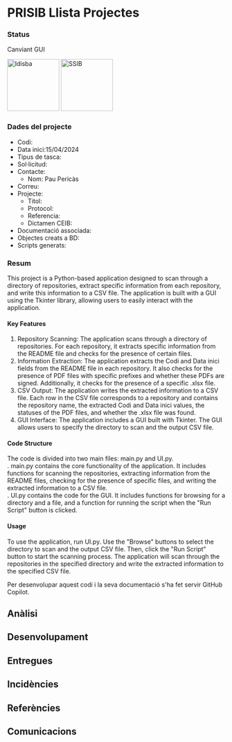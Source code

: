 # PRISIB Llista Projectes

### Status
Canviant GUI

<img src="./00%20Imatges/Logo_idisba.png" alt="Idisba" height="120px" float="left" /> 
<img src="./00%20Imatges/Logo_ssib.png" alt="SSIB" height="120px" float="left"/> 


### Dades del projecte
- Codi: 
- Data inici:15/04/2024
- Tipus de tasca: 
- Sol·licitud: 
- Contacte:
	- Nom: Pau Pericàs
- Correu: 
- Projecte:
	- Titol: 
	- Protocol:
	- Referencia:
	- Dictamen CEIB:
- Documentació associada:
- Objectes creats a BD:
- Scripts generats:

### Resum
This project is a Python-based application designed to scan through a directory of repositories, extract specific information from each repository, and write this information to a CSV file. The application is built with a GUI using the Tkinter library, allowing users to easily interact with the application.  
#### Key Features
1. Repository Scanning: The application scans through a directory of repositories. For each repository, it extracts specific information from the README file and checks for the presence of certain files.  
2. Information Extraction: The application extracts the Codi and Data inici fields from the README file in each repository. It also checks for the presence of PDF files with specific prefixes and whether these PDFs are signed. Additionally, it checks for the presence of a specific .xlsx file.  
3. CSV Output: The application writes the extracted information to a CSV file. Each row in the CSV file corresponds to a repository and contains the repository name, the extracted Codi and Data inici values, the statuses of the PDF files, and whether the .xlsx file was found.  
4. GUI Interface: The application includes a GUI built with Tkinter. The GUI allows users to specify the directory to scan and the output CSV file.  
#### Code Structure
The code is divided into two main files: main.py and UI.py.  
. main.py contains the core functionality of the application. It includes functions for scanning the repositories, extracting information from the README files, checking for the presence of specific files, and writing the extracted information to a CSV file.  
. UI.py contains the code for the GUI. It includes functions for browsing for a directory and a file, and a function for running the script when the "Run Script" button is clicked.  
#### Usage
To use the application, run UI.py. Use the "Browse" buttons to select the directory to scan and the output CSV file. Then, click the "Run Script" button to start the scanning process. The application will scan through the repositories in the specified directory and write the extracted information to the specified CSV file.


Per desenvolupar aquest codi i la seva documentació s'ha fet servir GitHub Copilot.

## Anàlisi

## Desenvolupament

## Entregues

## Incidències

## Referències

## Comunicacions  
